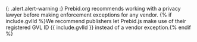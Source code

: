 {: .alert.alert-warning :}
Prebid.org recommends working with a privacy lawyer before making enforcement exceptions for any vendor.
{% if include.gvlId %}We recommend publishers let Prebid.js make use of their registered GVL ID {{ include.gvlId }} instead of a vendor exception.{% endif %}
